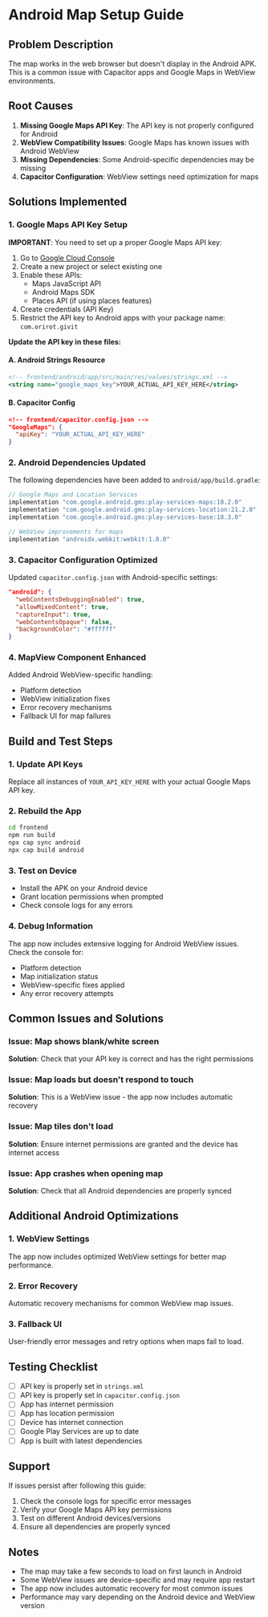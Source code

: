 # Android Map Setup Guide

## Problem Description
The map works in the web browser but doesn't display in the Android APK. This is a common issue with Capacitor apps and Google Maps in WebView environments.

## Root Causes
1. **Missing Google Maps API Key**: The API key is not properly configured for Android
2. **WebView Compatibility Issues**: Google Maps has known issues with Android WebView
3. **Missing Dependencies**: Some Android-specific dependencies may be missing
4. **Capacitor Configuration**: WebView settings need optimization for maps

## Solutions Implemented

### 1. Google Maps API Key Setup

**IMPORTANT**: You need to set up a proper Google Maps API key:

1. Go to [Google Cloud Console](https://console.cloud.google.com/apis/credentials)
2. Create a new project or select existing one
3. Enable these APIs:
   - Maps JavaScript API
   - Android Maps SDK
   - Places API (if using places features)
4. Create credentials (API Key)
5. Restrict the API key to Android apps with your package name: `com.orirot.givit`

**Update the API key in these files:**

#### A. Android Strings Resource
```xml
<!-- frontend/android/app/src/main/res/values/strings.xml -->
<string name="google_maps_key">YOUR_ACTUAL_API_KEY_HERE</string>
```

#### B. Capacitor Config
```json
<!-- frontend/capacitor.config.json -->
"GoogleMaps": {
  "apiKey": "YOUR_ACTUAL_API_KEY_HERE"
}
```

### 2. Android Dependencies Updated

The following dependencies have been added to `android/app/build.gradle`:

```gradle
// Google Maps and Location Services
implementation "com.google.android.gms:play-services-maps:18.2.0"
implementation "com.google.android.gms:play-services-location:21.2.0"
implementation "com.google.android.gms:play-services-base:18.3.0"

// WebView improvements for maps
implementation "androidx.webkit:webkit:1.8.0"
```

### 3. Capacitor Configuration Optimized

Updated `capacitor.config.json` with Android-specific settings:

```json
"android": {
  "webContentsDebuggingEnabled": true,
  "allowMixedContent": true,
  "captureInput": true,
  "webContentsOpaque": false,
  "backgroundColor": "#ffffff"
}
```

### 4. MapView Component Enhanced

Added Android WebView-specific handling:
- Platform detection
- WebView initialization fixes
- Error recovery mechanisms
- Fallback UI for map failures

## Build and Test Steps

### 1. Update API Keys
Replace all instances of `YOUR_API_KEY_HERE` with your actual Google Maps API key.

### 2. Rebuild the App
```bash
cd frontend
npm run build
npx cap sync android
npx cap build android
```

### 3. Test on Device
- Install the APK on your Android device
- Grant location permissions when prompted
- Check console logs for any errors

### 4. Debug Information
The app now includes extensive logging for Android WebView issues. Check the console for:
- Platform detection
- Map initialization status
- WebView-specific fixes applied
- Any error recovery attempts

## Common Issues and Solutions

### Issue: Map shows blank/white screen
**Solution**: Check that your API key is correct and has the right permissions

### Issue: Map loads but doesn't respond to touch
**Solution**: This is a WebView issue - the app now includes automatic recovery

### Issue: Map tiles don't load
**Solution**: Ensure internet permissions are granted and the device has internet access

### Issue: App crashes when opening map
**Solution**: Check that all Android dependencies are properly synced

## Additional Android Optimizations

### 1. WebView Settings
The app now includes optimized WebView settings for better map performance.

### 2. Error Recovery
Automatic recovery mechanisms for common WebView map issues.

### 3. Fallback UI
User-friendly error messages and retry options when maps fail to load.

## Testing Checklist

- [ ] API key is properly set in `strings.xml`
- [ ] API key is properly set in `capacitor.config.json`
- [ ] App has internet permission
- [ ] App has location permission
- [ ] Device has internet connection
- [ ] Google Play Services are up to date
- [ ] App is built with latest dependencies

## Support

If issues persist after following this guide:
1. Check the console logs for specific error messages
2. Verify your Google Maps API key permissions
3. Test on different Android devices/versions
4. Ensure all dependencies are properly synced

## Notes

- The map may take a few seconds to load on first launch in Android
- Some WebView issues are device-specific and may require app restart
- The app now includes automatic recovery for most common issues
- Performance may vary depending on the Android device and WebView version
